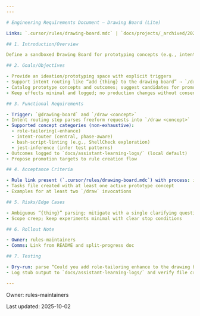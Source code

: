 ```yaml
---
---

# Engineering Requirements Document — Drawing Board (Lite)

Links: `.cursor/rules/drawing-board.mdc` | `docs/projects/_archived/2025/drawing-board/tasks.md` | `docs/projects/split-progress/erd.md`

## 1. Introduction/Overview

Define a sandboxed Drawing Board for prototyping concepts (e.g., intent router, role-tailoring enhancements, bash script linting, Jest inference) before promoting them to full rules. Provide safe, consent-first triggers and log outcomes for future rule creation.

## 2. Goals/Objectives

- Provide an ideation/prototyping space with explicit triggers
- Support intent routing like “add {thing} to the drawing board” → `/draw {thing}`
- Catalog prototype concepts and outcomes; suggest candidates for promotion
- Keep effects minimal and logged; no production changes without consent

## 3. Functional Requirements

- Trigger: `@drawing-board` and `/draw <concept>`
- Intent routing step parses freeform requests into `/draw <concept>`
- Supported concept categories (non-exhaustive):
  - role-tailoring(-enhance)
  - intent-router (central, phase-aware)
  - bash-script-linting (e.g., ShellCheck exploration)
  - jest-inference (infer test patterns)
- Outcomes logged to `docs/assistant-learning-logs/` (local default)
- Propose promotion targets to rule creation flow

## 4. Acceptance Criteria

- Rule link present (`.cursor/rules/drawing-board.mdc`) with process: intent routing → `/draw` → log → propose
- Tasks file created with at least one active prototype concept
- Examples for at least two `/draw` invocations

## 5. Risks/Edge Cases

- Ambiguous “{thing}” parsing; mitigate with a single clarifying question
- Scope creep; keep experiments minimal with clear stop conditions

## 6. Rollout Note

- Owner: rules-maintainers
- Comms: Link from README and split-progress doc

## 7. Testing

- Dry-run: parse “Could you add role-tailoring enhance to the drawing board?” → `/draw role-tailoring-enhance`
- Log stub output to `docs/assistant-learning-logs/` and verify file created

---
```


Owner: rules-maintainers

Last updated: 2025-10-02
